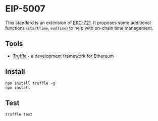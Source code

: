 # EIP-5007
This standard is an extension of [ERC-721](../../00721.md). It proposes some additional functions (`startTime`, `endTime`) to help with on-chain time management.

## Tools
* [Truffle](https://truffleframework.com/) - a development framework for Ethereum

## Install
```
npm install truffle -g
npm install
```

## Test
```
truffle test
```
